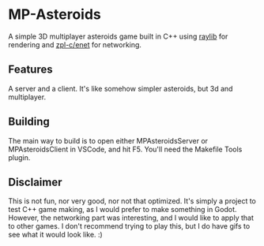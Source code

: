 # MP-Asteroids

A simple 3D multiplayer asteroids game built in C++ using [raylib](www.raylib.com/) for rendering and [zpl-c/enet](https://github.com/zpl-c/enet) for networking.

## Features
A server and a client.
It's like somehow simpler asteroids, but 3d and multiplayer.

## Building
The main way to build is to open either MPAsteroidsServer or MPAsteroidsClient in VSCode, and hit F5.
You'll need the Makefile Tools plugin.

## Disclaimer
This is not fun, nor very good, nor not that optimized.
It's simply a project to test C++ game making, as I would prefer to make something in Godot.
However, the networking part was interesting, and I would like to apply that to other games.
I don't recommend trying to play this, but I do have gifs to see what it would look like. :)
